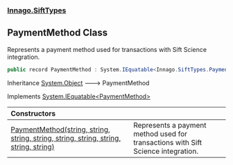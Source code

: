 ### [Innago\.SiftTypes](../index.md 'Innago\.SiftTypes')

## PaymentMethod Class

Represents a payment method used for transactions with Sift Science integration\.

```csharp
public record PaymentMethod : System.IEquatable<Innago.SiftTypes.PaymentMethod>
```

Inheritance [System\.Object](https://learn.microsoft.com/en-us/dotnet/api/system.object 'System\.Object') &#129106; PaymentMethod

Implements [System\.IEquatable&lt;](https://learn.microsoft.com/en-us/dotnet/api/system.iequatable-1 'System\.IEquatable\`1')[PaymentMethod](index.md 'Innago\.SiftTypes\.PaymentMethod')[&gt;](https://learn.microsoft.com/en-us/dotnet/api/system.iequatable-1 'System\.IEquatable\`1')

| Constructors | |
| :--- | :--- |
| [PaymentMethod\(string, string, string, string, string, string, string, string, string\)](PaymentMethod(string,string,string,string,string,string,string,string,string).md 'Innago\.SiftTypes\.PaymentMethod\.PaymentMethod\(string, string, string, string, string, string, string, string, string\)') | Represents a payment method used for transactions with Sift Science integration\. |
